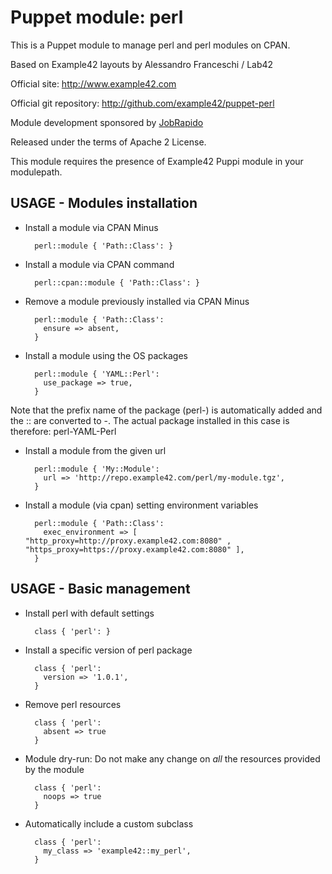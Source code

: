 # Puppet module: perl

This is a Puppet module to manage perl and perl modules on CPAN.

Based on Example42 layouts by Alessandro Franceschi / Lab42

Official site: http://www.example42.com

Official git repository: http://github.com/example42/puppet-perl

Module development sponsored by [JobRapido](http://www.jobrapido.com)

Released under the terms of Apache 2 License.

This module requires the presence of Example42 Puppi module in your modulepath.

## USAGE - Modules installation

* Install a module via CPAN Minus

        perl::module { 'Path::Class': }

* Install a module via CPAN command

        perl::cpan::module { 'Path::Class': }

* Remove a module previously installed via CPAN Minus

        perl::module { 'Path::Class':
          ensure => absent,
        }

* Install a module using the OS packages

        perl::module { 'YAML::Perl':
          use_package => true,
        }

Note that the prefix name of the package (perl-) is automatically added and the :: are converted to -.
The actual package installed in this case is therefore: perl-YAML-Perl 

* Install a module from the given url

        perl::module { 'My::Module':
          url => 'http://repo.example42.com/perl/my-module.tgz',
        }

* Install a module (via cpan) setting environment variables

        perl::module { 'Path::Class':
          exec_environment => [ "http_proxy=http://proxy.example42.com:8080" , "https_proxy=https://proxy.example42.com:8080" ],
        }


## USAGE - Basic management

* Install perl with default settings

        class { 'perl': }

* Install a specific version of perl package

        class { 'perl':
          version => '1.0.1',
        }

* Remove perl resources

        class { 'perl':
          absent => true
        }

* Module dry-run: Do not make any change on *all* the resources provided by the module

        class { 'perl':
          noops => true
        }

* Automatically include a custom subclass

        class { 'perl':
          my_class => 'example42::my_perl',
        }

